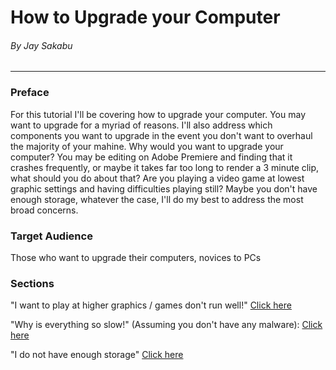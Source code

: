 # How to Upgrade your Computer
###### By Jay Sakabu
___
### Preface
For this tutorial I'll be covering how to upgrade your computer. You may want to upgrade for a myriad of reasons. I'll also address which components you want to upgrade in the event you don't want to overhaul the majority of your mahine. Why would you want to upgrade your computer? You may be editing on Adobe Premiere and finding that it crashes frequently, or maybe it takes far too long to render a 3 minute clip, what should you do about that? Are you playing a video game at lowest graphic settings and having difficulties playing still? Maybe you don't have enough storage, whatever the case, I'll do my best to address the most broad concerns.

### Target Audience
Those who want to upgrade their computers, novices to PCs
### Sections
"I want to play at higher graphics / games don't run well!" [Click here](Games.md)

"Why is everything so slow!" (Assuming you don't have any malware): [Click here](TooSlow.md)

"I do not have enough storage" [Click here](Storage.md)




